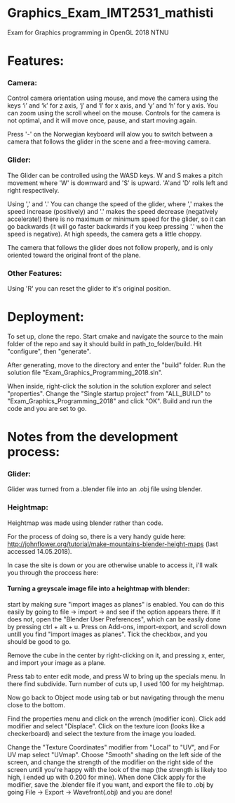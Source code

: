 # Graphics_Exam_IMT2531_mathisti
Exam for Graphics programming in OpenGL 2018 NTNU

# Features:
### Camera:
Control camera orientation using mouse, and move the camera using the keys ‘i’ and ‘k’ for z axis, ‘j’ and ‘l’ for x axis, and ‘y’
and ‘h’ for y axis. You can zoom using the scroll wheel on the mouse. Controls for the camera is not optimal, and it will move once, pause, and start moving again.

Press '-' on the Norwegian keyboard will alow you to switch between a camera that follows the glider in the scene and a free-moving camera.

### Glider:
The Glider can be controlled using the WASD keys. W and S makes a pitch movement where 'W' is downward and 'S' is upward. 'A'and 'D' rolls left and right respectively.

Using ',' and '.' You can change the speed of the glider, where ',' makes the speed increase (positively) and '.' makes the speed decrease (negatively accelerate!) there is no maximum or minimum speed for the glider, so it can go backwards (it will go faster backwards if you keep pressing '.' when the speed is negative). At high speeds, the camera gets a little choppy.

The camera that follows the glider does not follow properly, and is only oriented toward the original front of the plane.

### Other Features:
Using 'R' you can reset the glider to it's original position.

# Deployment:
To set up, clone the repo. Start cmake and navigate the source to the main folder of the repo and say it should build in path_to_folder/build. Hit "configure", then "generate".

After generating, move to the directory and enter the "build" folder. Run the solution file "Exam_Graphics_Programming_2018.sln".

When inside, right-click the solution in the solution explorer and select "properties". Change the "Single startup project" from "ALL_BUILD" to "Exam_Graphics_Programming_2018" and click "OK". Build and run the code and you are set to go.


# Notes from the development process:
### Glider:
Glider was turned from a .blender file into an .obj file using blender.

### Heightmap:
Heightmap was made using blender rather than code.

For the process of doing so, there is a very handy guide here: http://johnflower.org/tutorial/make-mountains-blender-height-maps (last accessed 14.05.2018).

In case the site is down or you are otherwise unable to access it, i'll walk you through the proccess here:

#### Turning a greyscale image file into a heightmap with blender:
start by making sure "import images as planes" is enabled. You can do this easily by going to file -> import -> and see if the option appears there. If it does not, open the "Blender User Preferences", which can be easily done by pressing ctrl + alt + u. Press on Add-ons, import-export, and scroll down untill you find "import images as planes". Tick the checkbox, and you should be good to go.

Remove the cube in the center by right-clicking on it, and pressing x, enter, and import your image as a plane.

Press tab to enter edit mode, and press W to bring up the specials menu. In there find subdivide. Turn number of cuts up, I used 100 for my heightmap.

Now go back to Object mode using tab or but navigating through the menu close to the bottom.

Find the properties menu and click on the wrench (modifier icon). Click add modifier and select "Displace". Click on the texture icon (looks like a checkerboard) and select the texture from the image you loaded.

Change the "Texture Coordinates" modifier from "Local" to "UV", and For UV map select "UVmap". Choose "Smooth" shading on the left side of the screen, and change the strength of the modifier on the right side of the screen untill you're happy with the look of the map (the strength is likely too high, i ended up with 0.200 for mine). When done Click apply for the modifier, save the .blender file if you want, and export the file to .obj by going File -> Export -> Wavefront(.obj) and you are done!
